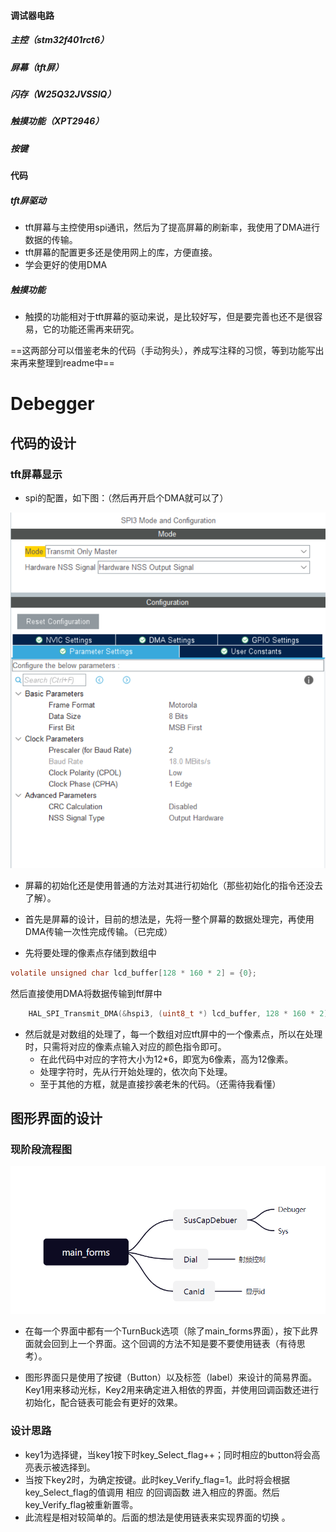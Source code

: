 #### 调试器电路

##### 主控（stm32f401rct6）

##### 屏幕（tft屏）

##### 闪存（W25Q32JVSSIQ）

##### 触摸功能（XPT2946）

##### 按键

#### 代码

##### tft屏驱动

- tft屏幕与主控使用spi通讯，然后为了提高屏幕的刷新率，我使用了DMA进行数据的传输。
- tft屏幕的配置更多还是使用网上的库，方便直接。
- 学会更好的使用DMA

##### 触摸功能

- 触摸的功能相对于tft屏幕的驱动来说，是比较好写，但是要完善也还不是很容易，它的功能还需再来研究。

==这两部分可以借鉴老朱的代码（手动狗头），养成写注释的习惯，等到功能写出来再来整理到readme中==

# Debegger

## 代码的设计

### tft屏幕显示

- spi的配置，如下图：（然后再开启个DMA就可以了）

![image-20221203111619408](README.assets/image-20221203111619408.png)

- 屏幕的初始化还是使用普通的方法对其进行初始化（那些初始化的指令还没去了解）。

- 首先是屏幕的设计，目前的想法是，先将一整个屏幕的数据处理完，再使用DMA传输一次性完成传输。（已完成）

- 先将要处理的像素点存储到数组中

~~~c
volatile unsigned char lcd_buffer[128 * 160 * 2] = {0};

~~~

然后直接使用DMA将数据传输到ftf屏中

~~~c
    HAL_SPI_Transmit_DMA(&hspi3, (uint8_t *) lcd_buffer, 128 * 160 * 2);
~~~

- 然后就是对数组的处理了，每一个数组对应tft屏中的一个像素点，所以在处理时，只需将对应的像素点输入对应的颜色指令即可。
  - 在此代码中对应的字符大小为12*6，即宽为6像素，高为12像素。
  - 处理字符时，先从行开始处理的，依次向下处理。
  - 至于其他的方框，就是直接抄袭老朱的代码。（还需待我看懂）

## 图形界面的设计

### 现阶段流程图

![image-20221211133038720](README.assets/image-20221211133038720.png)

- 在每一个界面中都有一个TurnBuck选项（除了main_forms界面），按下此界面就会回到上一个界面。这个回调的方法不知是要不要使用链表（有待思考）。

- 图形界面只是使用了按键（Button）以及标签（label）来设计的简易界面。Key1用来移动光标，Key2用来确定进入相依的界面，并使用回调函数还进行初始化，配合链表可能会有更好的效果。

### 设计思路

- key1为选择键，当key1按下时key_Select_flag++；同时相应的button将会高亮表示被选择到。
- 当按下key2时，为确定按键。此时key_Verify_flag=1。此时将会根据key_Select_flag的值调用 相应 的回调函数 进入相应的界面。然后key_Verify_flag被重新置零。
- 此流程是相对较简单的。后面的想法是使用链表来实现界面的切换 。



